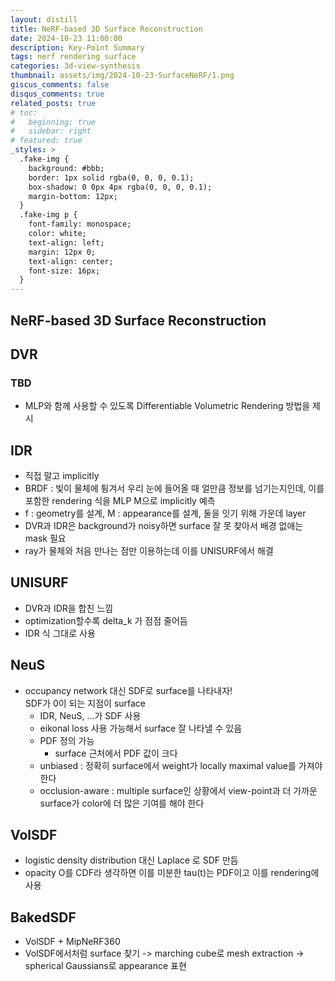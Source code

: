```yaml
---
layout: distill
title: NeRF-based 3D Surface Reconstruction
date: 2024-10-23 11:00:00
description: Key-Point Summary
tags: nerf rendering surface
categories: 3d-view-synthesis
thumbnail: assets/img/2024-10-23-SurfaceNeRF/1.png
giscus_comments: false
disqus_comments: true
related_posts: true
# toc:
#   beginning: true
#   sidebar: right
# featured: true
_styles: >
  .fake-img {
    background: #bbb;
    border: 1px solid rgba(0, 0, 0, 0.1);
    box-shadow: 0 0px 4px rgba(0, 0, 0, 0.1);
    margin-bottom: 12px;
  }
  .fake-img p {
    font-family: monospace;
    color: white;
    text-align: left;
    margin: 12px 0;
    text-align: center;
    font-size: 16px;
  }
---
```


## NeRF-based 3D Surface Reconstruction

## DVR

### TBD

- MLP와 함께 사용할 수 있도록 Differentiable Volumetric Rendering 방법을 제시

## IDR

- 직접 말고 implicitly
- BRDF : 빛이 물체에 튕겨서 우리 눈에 들어올 때 얼만큼 정보를 넘기는지인데, 이를 포함한 rendering 식을 MLP M으로 implicitly 예측
- f : geometry를 설계, M : appearance를 설계, 둘을 잇기 위해 가운데 layer 
- DVR과 IDR은 background가 noisy하면 surface 잘 못 찾아서 배경 없애는 mask 필요
- ray가 물체와 처음 만나는 점만 이용하는데 이를 UNISURF에서 해결

## UNISURF

- DVR과 IDR을 합친 느낌
- optimization할수록 delta_k 가 점점 줄어듬
- IDR 식 그대로 사용

## NeuS

- occupancy network 대신 SDF로 surface를 나타내자!  
SDF가 0이 되는 지점이 surface
  - IDR, NeuS, ...가 SDF 사용
  - eikonal loss 사용 가능해서 surface 잘 나타낼 수 있음  
  - PDF 정의 가능  
    - surface 근처에서 PDF 값이 크다
  - unbiased : 정확히 surface에서 weight가 locally maximal value를 가져야 한다
  - occlusion-aware : multiple surface인 상황에서 view-point과 더 가까운 surface가 color에 더 많은 기여를 해야 한다

## VolSDF

- logistic density distribution 대신 Laplace 로 SDF 만듬
- opacity O를 CDF라 생각하면 이를 미분한 tau(t)는 PDF이고 이를 rendering에 사용

## BakedSDF

- VolSDF + MipNeRF360
- VolSDF에서처럼 surface 찾기 -> marching cube로 mesh extraction -> spherical Gaussians로 appearance 표현